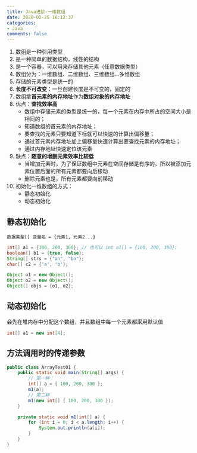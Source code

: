 ```yaml
---
title: Java进阶-一维数组
date: 2020-02-25 16:12:37
categories:
- Java
comments: false
---
```


1. 数组是一种引用类型
2. 是一种简单的数据结构，线性的结构
3. 是一个容器，可以用来存储其他元素（任意数据类型）
4. 数组分为：一维数组、二维数组、三维数组...多维数组
    <!-- more -->
5. 存储的元素类型是统一的
6. **长度不可改变**：一旦创建长度是不可变的，固定的
7. 数组拿**首元素的内存地址**作为**数组对象的内存地址**
8. 优点：**查找效率高**
      - 数组中存储元素的类型是统一的，每一个元素在内存中所占的空间大小是相同的；
      - 知道数组的首元素的内存地址；
      - 要查找的元素只要知道下标就可以快速的计算出偏移量；
      - 通过首元素内存地址加上偏移量快速计算出要查找元素的内存地址；
      - 通过内存地址快速定位该元素
9. 缺点：**随意的增删元素效率比较低**
      - 当增加元素时，为了保证数组中元素在空间存储是有序的，所以被添加元素位置后面的所有元素都要向后移动
      - 删除元素也是，所有元素都要向前移动
10. 初始化一维数组的方式：
    - 静态初始化
    - 动态初始化



## 静态初始化

`数据类型[] 变量名 = {元素1, 元素2...}`

```java
int[] a1 = {100, 200, 300}; // 也可以 int a1[] = {100, 200, 300};
boolean[] b1 = {true, false};
String[] strs = {"an", "bn"};
char[] c2 = {'a', 'b'};

Object o1 = new Object();
Object o2 = new Object();
Object[] objs = {o1, o2};
```



## 动态初始化

会先在堆内存中分配这个数组，并且数组中每一个元素都采用默认值

```java
int[] a1 = new int[4];
```



## 方法调用时的传递参数

```java
public class ArrayTest01 {
    public static void main(String[] args) {
        // 第一种：
        int[] a = { 100, 200, 300 };
        m1(a);
        // 第二种
        m1(new int[] { 100, 200, 300 });
    }

    private static void m1(int[] a) {
        for (int i = 0; i < a.length; i++) {
            System.out.println(a[i]);
        }
    }
}
```

